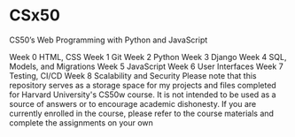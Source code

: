 # CSx50

CS50’s Web Programming with Python and JavaScript

Week 0 HTML, CSS
Week 1 Git
Week 2 Python
Week 3 Django
Week 4 SQL, Models, and Migrations
Week 5 JavaScript
Week 6 User Interfaces
Week 7 Testing, CI/CD
Week 8 Scalability and Security
Please note that this repository serves as a storage space for my projects and files completed for Harvard University's CS50w course. It is not intended to be used as a source of answers or to encourage academic dishonesty. If you are currently enrolled in the course, please refer to the course materials and complete the assignments on your own
